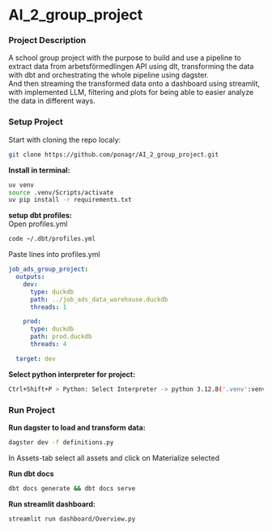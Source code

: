 # AI_2_group_project

### Project Description
A school group project with the purpose to build and use a pipeline to extract data from arbetsförmedlingen API using dlt, transforming the data with dbt and orchestrating the whole pipeline using dagster.  
And then streaming the transformed data onto a dashboard using streamlit, with implemented LLM, filtering and plots for being able to easier analyze the data in different ways.

### Setup Project 
Start with cloning the repo localy: 
```bash
git clone https://github.com/ponagr/AI_2_group_project.git
```

**Install in terminal:**    
```bash
uv venv 
source .venv/Scripts/activate   
uv pip install -r requirements.txt  
```

**setup dbt profiles:**   
Open profiles.yml
```bash
code ~/.dbt/profiles.yml
```

Paste lines into profiles.yml   
```yml
job_ads_group_project:
  outputs:
    dev:
      type: duckdb
      path: ../job_ads_data_warehouse.duckdb
      threads: 1

    prod:
      type: duckdb
      path: prod.duckdb
      threads: 4

  target: dev
```

**Select python interpreter for project:**    
```bash
Ctrl+Shift+P > Python: Select Interpreter -> python 3.12.8('.venv':venv)
```

### Run Project

**Run dagster to load and transform data:**    
```bash
dagster dev -f definitions.py
```

In Assets-tab select all assets and click on Materialize selected

**Run dbt docs**
```bash
dbt docs generate && dbt docs serve
```

**Run streamlit dashboard:**   
```bash
streamlit run dashboard/Overview.py
```